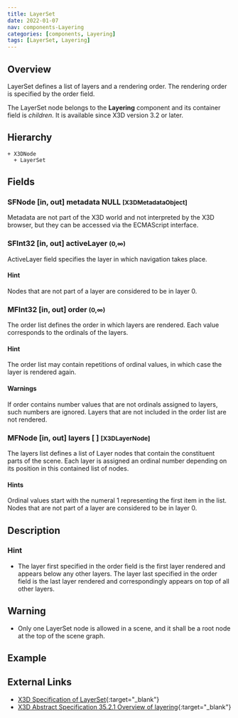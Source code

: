 ```yaml
---
title: LayerSet
date: 2022-01-07
nav: components-Layering
categories: [components, Layering]
tags: [LayerSet, Layering]
---
```

<style>
.post h3 {
  word-spacing: 0.2em;
}
</style>

## Overview

LayerSet defines a list of layers and a rendering order. The rendering order is specified by the order field.

The LayerSet node belongs to the **Layering** component and its container field is *children.* It is available since X3D version 3.2 or later.

## Hierarchy

```
+ X3DNode
  + LayerSet
```

## Fields

### SFNode [in, out] **metadata** NULL <small>[X3DMetadataObject]</small>

Metadata are not part of the X3D world and not interpreted by the X3D browser, but they can be accessed via the ECMAScript interface.

### SFInt32 [in, out] **activeLayer** <small>(0,∞)</small>

ActiveLayer field specifies the layer in which navigation takes place.

#### Hint

Nodes that are not part of a layer are considered to be in layer 0.

### MFInt32 [in, out] **order** <small>(0,∞)</small>

The order list defines the order in which layers are rendered. Each value corresponds to the ordinals of the layers.

#### Hint

The order list may contain repetitions of ordinal values, in which case the layer is rendered again.

#### Warnings

If order contains number values that are not ordinals assigned to layers, such numbers are ignored. Layers that are not included in the order list are not rendered.

### MFNode [in, out] **layers** [ ] <small>[X3DLayerNode]</small>

The layers list defines a list of Layer nodes that contain the constituent parts of the scene. Each layer is assigned an ordinal number depending on its position in this contained list of nodes.

#### Hints

Ordinal values start with the numeral 1 representing the first item in the list. Nodes that are not part of a layer are considered to be in layer 0.

## Description

### Hint

- The layer first specified in the order field is the first layer rendered and appears below any other layers. The layer last specified in the order field is the last layer rendered and correspondingly appears on top of all other layers.

Warning
-------

- Only one LayerSet node is allowed in a scene, and it shall be a root node at the top of the scene graph.

## Example

<x3d-canvas src="https://create3000.github.io/media/examples/Layering/LayerSet/LayerSet.x3d"></x3d-canvas>

## External Links

- [X3D Specification of LayerSet](https://www.web3d.org/documents/specifications/19775-1/V4.0/Part01/components/layering.html#LayerSet){:target="_blank"}
- [X3D Abstract Specification 35.2.1 Overview of layering](https://www.web3d.org/documents/specifications/19775-1/V4.0/Part01/components/layering.html#OverviewOfLayering){:target="_blank"}
